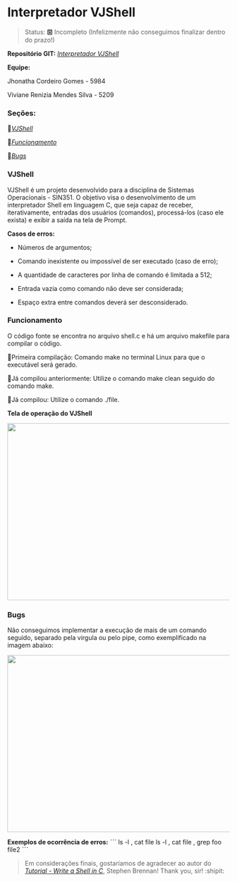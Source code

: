 # Interpretador VJShell

>Status: :o2: Incompleto (Infelizmente não conseguimos finalizar dentro do prazo!)

**Repositório GIT:** [*Interpretador VJShell*](https://github.com/renizia/Trabalho-1-Sistemas-Operacionais)

**Equipe:**

Jhonatha Cordeiro Gomes - 5984

Viviane Renizia Mendes Silva - 5209

### Seções:

:small_blue_diamond:[*VJShell*](#VJShell)

:small_blue_diamond:[*Funcionamento*](#Funcionamento)

:small_blue_diamond:[*Bugs*](#Bugs)

### VJShell
VJShell é um projeto desenvolvido para a disciplina de Sistemas Operacionais - SIN351. O objetivo visa o desenvolvimento de um interpretador Shell em linguagem C, que seja capaz de receber, iterativamente, entradas dos usuários (comandos), processá-los (caso ele
exista) e exibir a saída na tela de Prompt. 

**Casos de erros:**

- Números de argumentos;

- Comando inexistente ou impossível de ser executado (caso de erro);

- A quantidade de caracteres por linha de comando é limitada a 512;

- Entrada vazia como comando não deve ser considerada;

- Espaço extra entre comandos deverá ser desconsiderado.

### Funcionamento
O código fonte se encontra no arquivo shell.c e há um arquivo makefile para compilar o código.

:small_blue_diamond:Primeira compilação: Comando make no terminal Linux para que o executável será gerado.

:small_blue_diamond:Já compilou anteriormente: Utilize o comando make clean seguido do comando make.

:small_blue_diamond:Já compilou: Utilize o comando ./file.

**Tela de operação do VJShell**

<img src="https://github.com/vivianerenizia/Trabalho-1-Sistemas-Operacionais/blob/master/VJShell.jpeg" height="400" width="700">

### Bugs 

Não conseguimos implementar a execução de mais de um comando seguido, separado pela virgula ou pelo pipe, como exemplificado na imagem abaixo:

<img src="https://github.com/vivianerenizia/Trabalho-1-Sistemas-Operacionais/blob/master/VJShellBug.jpeg" height="400" width="700">

**Exemplos de ocorrência de erros:** 
ˋˋˋ
ls -l , cat file
ls -l , cat file , grep foo file2 
ˋˋˋ

> Em considerações finais, gostaríamos de agradecer ao autor do [*Tutorial - Write a Shell in C*](https://brennan.io/2015/01/16/write-a-shell-in-c/), Stephen Brennan! Thank you, sir! :shipit:
